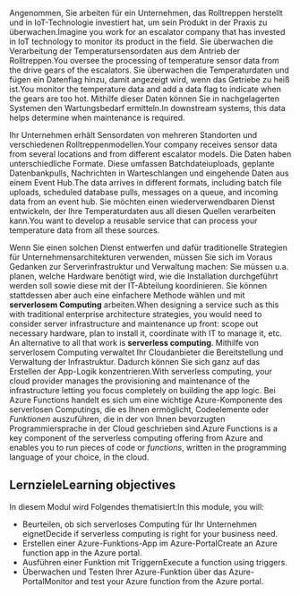 <span data-ttu-id="3b4d3-101">Angenommen, Sie arbeiten für ein Unternehmen, das Rolltreppen herstellt und in IoT-Technologie investiert hat, um sein Produkt in der Praxis zu überwachen.</span><span class="sxs-lookup"><span data-stu-id="3b4d3-101">Imagine you work for an escalator company that has invested in IoT technology to monitor its product in the field.</span></span> <span data-ttu-id="3b4d3-102">Sie überwachen die Verarbeitung der Temperatursensordaten aus dem Antrieb der Rolltreppen.</span><span class="sxs-lookup"><span data-stu-id="3b4d3-102">You oversee the processing of temperature sensor data from the drive gears of the escalators.</span></span> <span data-ttu-id="3b4d3-103">Sie überwachen die Temperaturdaten und fügen ein Datenflag hinzu, damit angezeigt wird, wenn das Getriebe zu heiß ist.</span><span class="sxs-lookup"><span data-stu-id="3b4d3-103">You monitor the temperature data and add a data flag to indicate when the gears are too hot.</span></span> <span data-ttu-id="3b4d3-104">Mithilfe dieser Daten können Sie in nachgelagerten Systemen den Wartungsbedarf ermitteln.</span><span class="sxs-lookup"><span data-stu-id="3b4d3-104">In downstream systems, this data helps determine when maintenance is required.</span></span>

<span data-ttu-id="3b4d3-105">Ihr Unternehmen erhält Sensordaten von mehreren Standorten und verschiedenen Rolltreppenmodellen.</span><span class="sxs-lookup"><span data-stu-id="3b4d3-105">Your company receives sensor data from several locations and from different escalator models.</span></span> <span data-ttu-id="3b4d3-106">Die Daten haben unterschiedliche Formate. Diese umfassen Batchdateiuploads, geplante Datenbankpulls, Nachrichten in Warteschlangen und eingehende Daten aus einem Event Hub.</span><span class="sxs-lookup"><span data-stu-id="3b4d3-106">The data arrives in different formats, including batch file uploads, scheduled database pulls, messages on a queue, and incoming data from an event hub.</span></span> <span data-ttu-id="3b4d3-107">Sie möchten einen wiederverwendbaren Dienst entwickeln, der Ihre Temperaturdaten aus all diesen Quellen verarbeiten kann.</span><span class="sxs-lookup"><span data-stu-id="3b4d3-107">You want to develop a reusable service that can process your temperature data from all these sources.</span></span>

<span data-ttu-id="3b4d3-108">Wenn Sie einen solchen Dienst entwerfen und dafür traditionelle Strategien für Unternehmensarchitekturen verwenden, müssen Sie sich im Voraus Gedanken zur Serverinfrastruktur und Verwaltung machen: Sie müssen u.a. planen, welche Hardware benötigt wird, wie die Installation durchgeführt werden soll sowie diese mit der IT-Abteilung koordinieren. Sie können stattdessen aber auch eine einfachere Methode wählen und mit **serverlosem Computing** arbeiten.</span><span class="sxs-lookup"><span data-stu-id="3b4d3-108">When designing a service such as this with traditional enterprise architecture strategies, you would need to consider server infrastructure and maintenance up front: scope out necessary hardware, plan to install it, coordinate with IT to manage it, etc. An alternative to all that work is **serverless computing**.</span></span> <span data-ttu-id="3b4d3-109">Mithilfe von serverlosem Computing verwaltet Ihr Cloudanbieter die Bereitstellung und Verwaltung der Infrastruktur. Dadurch können Sie sich ganz auf das Erstellen der App-Logik konzentrieren.</span><span class="sxs-lookup"><span data-stu-id="3b4d3-109">With serverless computing, your cloud provider manages the provisioning and maintenance of the infrastructure letting you focus completely on building the app logic.</span></span> <span data-ttu-id="3b4d3-110">Bei Azure Functions handelt es sich um eine wichtige Azure-Komponente des serverlosen Computings, die es Ihnen ermöglicht, Codeelemente oder *Funktionen* auszuführen, die in der von Ihnen bevorzugten Programmiersprache in der Cloud geschrieben sind.</span><span class="sxs-lookup"><span data-stu-id="3b4d3-110">Azure Functions is a key component of the serverless computing offering from Azure and enables you to run pieces of code or *functions*, written in the programming language of your choice, in the cloud.</span></span>

## <a name="learning-objectives"></a><span data-ttu-id="3b4d3-111">Lernziele</span><span class="sxs-lookup"><span data-stu-id="3b4d3-111">Learning objectives</span></span>

<span data-ttu-id="3b4d3-112">In diesem Modul wird Folgendes thematisiert:</span><span class="sxs-lookup"><span data-stu-id="3b4d3-112">In this module, you will:</span></span>

- <span data-ttu-id="3b4d3-113">Beurteilen, ob sich serverloses Computing für Ihr Unternehmen eignet</span><span class="sxs-lookup"><span data-stu-id="3b4d3-113">Decide if serverless computing is right for your business need.</span></span>
- <span data-ttu-id="3b4d3-114">Erstellen einer Azure-Funktions-App im Azure-Portal</span><span class="sxs-lookup"><span data-stu-id="3b4d3-114">Create an Azure function app in the Azure portal.</span></span>
- <span data-ttu-id="3b4d3-115">Ausführen einer Funktion mit Triggern</span><span class="sxs-lookup"><span data-stu-id="3b4d3-115">Execute a function using triggers.</span></span>
- <span data-ttu-id="3b4d3-116">Überwachen und Testen Ihrer Azure-Funktion über das Azure-Portal</span><span class="sxs-lookup"><span data-stu-id="3b4d3-116">Monitor and test your Azure function from the Azure portal.</span></span>
